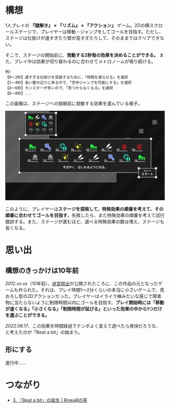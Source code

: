 # 構想

1人プレイの **『謎解き』 × 『リズム』 × 『アクション』** ゲーム。2Dの横スクロールステージで、プレイヤーは移動・ジャンプをしてゴールを目指す。ただし、ステージは仕掛けが速すぎたり壁が高すぎたりして、そのままではクリアできない。

そこで、ステージの開始前に、**発動する2秒毎の効果を決めることができる。** また、プレイ中は効果が切り替わるのに合わせてメトロノームが鳴り続ける。

```
例）
【0～2秒】速すぎる仕掛けを突破するために、「時間を遅らせる」を選択
【2～4秒】高い壁の辺りに来るので、「空中ジャンプを可能にする」を選択
【4～6秒】モンスターが多いので、「見つからなくなる」を選択
【6～8秒】...
```



この画像は、ステージへの挑戦前に発動する効果を選んでいる様子。

![効果選択](wip1.jpg)

このように、プレイヤーは**ステージを探索して、特殊効果の順番を考えて、その順番に合わせてゴールを目指す**。失敗したら、また特殊効果の順番を考えて試行錯誤する。また、ステージが進むほど、選べる特殊効果の数は増え、ステージも長くなる。



# 思い出

## 構想のきっかけは10年前

*2012.xx.xx*（10年前）、[迷宮脱出](/materials/maze-escape)が公開されたころに、この作品の元となったゲームも作られた。それは、プレイ時間1～2分くらいの本当に小さいゲームで、見おろし型の2Dアクションだった。プレイヤーはイライラ棒みたいな感じで障害物に当たらないように制限時間以内にゴールを目指す。**プレイ開始時には「移動が速くなる」「小さくなる」「制限時間が延びる」といった効果の中から1つだけを選ぶことができる。**

*2022.06.17*、この効果を時間経過でテンポよく変えて遊べたら爽快だろうな、と考えたのが「Beat a bit」の始まり。



## 形にする

進行中……



# つながり

- [3. 「Beat a bit」の誕生 | RineaRの筏](/letters/003)
